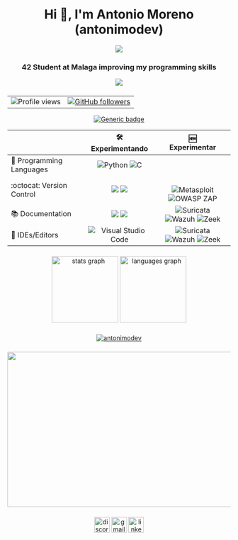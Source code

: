 <h1 align="center">Hi 👋, I'm Antonio Moreno (antonimodev)</h1>
<p align="center" >
<img src="https://user-images.githubusercontent.com/74038190/212284115-f47cd8ff-2ffb-4b04-b5bf-4d1c14c0247f.gif" />
</p>
<h3 align="center">42 Student at Malaga improving my programming skills</h3>
<p align="center" >
<img src="https://user-images.githubusercontent.com/74038190/212284115-f47cd8ff-2ffb-4b04-b5bf-4d1c14c0247f.gif" />
</p>

###

<table>
  <tr>
    <td>
      <img align="center" src="https://komarev.com/ghpvc/?username=antonimodev" alt="Profile views"/>
    </td>
    <td>
      <a href="https://github.com/antonimodev/?tab=follow">
        <img align="center" src="https://img.shields.io/github/followers/antonimodev?label=Follow&style=social" alt="GitHub followers" />
      </a>
    </td>
  </tr>
</table>


<div align="center">
  
[![Generic badge](https://img.shields.io/badge/<SUBJECT>-<STATUS>-<COLOR>.svg)](https://shields.io/)
<table>
    <thead align="center">
        <tr>
            <th></th>
            <th>🛠️<br>Experimentando</th>
            <th>🆕<br>Experimentar</th>
        </tr>
    </thead>
    <tbody align="center">
        <tr>
            <td align="left">🧠 Programming Languages</td>
            <td>
                 <img alt="Python" src="https://img.shields.io/badge/Python-FFD43B?style=for-the-badge&logo=python&logoColor=blue"/>
                 <img alt="C" src="https://img.shields.io/badge/c-%2300599C.svg?style=for-the-badge&logo=c&logoColor=white"/>
            </td>
            <td></td>
        </tr>
        <tr>
            <td align="left">:octocat: Version Control</td>
            <td>
              <img src="https://img.shields.io/badge/git-%23F05033.svg?style=for-the-badge&logo=git&logoColor=white">
              <img src="https://img.shields.io/badge/github-%23121011.svg?style=for-the-badge&logo=github&logoColor=white">
            </td>
            <td>
                <br>
                <img src="https://img.shields.io/badge/Metasploit-%232596CD.svg?style=flat&logo=metasploit&logoColor=white" alt="Metasploit">
                <img src="https://img.shields.io/badge/OWASP%20ZAP-%2300549E.svg?style=flat&logo=zap&logoColor=white" alt="OWASP ZAP">
            </td>
        </tr>
        <tr>
            <td align="left">📚 Documentation</td>
            <td>
                 <img src="https://img.shields.io/badge/Excalidraw-6965DB.svg?style=for-the-badge&logo=Excalidraw&logoColor=white">
                 <img src="https://img.shields.io/badge/markdown-%23000000.svg?style=for-the-badge&logo=markdown&logoColor=white">
            </td>
            <td>
                <img src="https://img.shields.io/badge/Suricata-%23F6AC31.svg?style=flat&logo=suricata&logoColor=white" alt="Suricata">
                <br>
                <img src="https://img.shields.io/badge/Wazuh-%233AABE6.svg?style=flat&logo=wazuh&logoColor=white" alt="Wazuh">
                <img src="https://img.shields.io/badge/Zeek-%232980B9.svg?style=flat&logo=zeek&logoColor=black" alt="Zeek">
            </td>
        </tr>
        <tr>
            <td align="left">📝 IDEs/Editors</td>
            <td>
                <img alt="Visual Studio Code" src="https://img.shields.io/badge/VisualStudioCode-0078d7.svg?style=for-the-badge&logo=visual-studio-code&logoColor=white"/>
            </td>
            <td>
                <img src="https://img.shields.io/badge/Suricata-%23F6AC31.svg?style=flat&logo=suricata&logoColor=white" alt="Suricata">
                <br>
                <img src="https://img.shields.io/badge/Wazuh-%233AABE6.svg?style=flat&logo=wazuh&logoColor=white" alt="Wazuh">
                <img src="https://img.shields.io/badge/Zeek-%232980B9.svg?style=flat&logo=zeek&logoColor=black" alt="Zeek">
            </td>
        </tr>
    </tbody>
</table>
</div>

###

<div align="center">
  <img src="https://github-readme-stats.vercel.app/api?username=antonimodev&hide_title=false&hide_rank=false&show_icons=true&include_all_commits=true&count_private=true&disable_animations=false&theme=dracula&locale=en&hide_border=false" height="150" alt="stats graph"  />
  <img src="https://github-readme-stats.vercel.app/api/top-langs?username=antonimodev&locale=en&hide_title=false&layout=compact&card_width=320&langs_count=5&theme=dracula&hide_border=false" height="150" alt="languages graph"  />
</div>

###

</div>

<p align="center"> <a href="https://github.com/ryo-ma/github-profile-trophy"><img src="https://github-profile-trophy.vercel.app/?username=antonimodev" alt="antonimodev" /></a> </p>

###

<p align="center">
  <img src="https://user-images.githubusercontent.com/74038190/225813708-98b745f2-7d22-48cf-9150-083f1b00d6c9.gif" width="550" height="350" />
</p>

###

<div align="center">
  <img src="https://img.shields.io/static/v1?message=Discord&logo=discord&label=&color=7289DA&logoColor=white&labelColor=&style=for-the-badge" height="35" alt="discord logo"  />
  <img src="https://img.shields.io/static/v1?message=Gmail&logo=gmail&label=&color=D14836&logoColor=white&labelColor=&style=for-the-badge" height="35" alt="gmail logo"  />
  <img src="https://img.shields.io/static/v1?message=LinkedIn&logo=linkedin&label=&color=0077B5&logoColor=white&labelColor=&style=for-the-badge" height="35" alt="linkedin logo"  />
</div>
